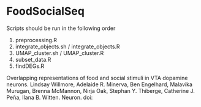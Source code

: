 # FoodSocialSeq 
  
Scripts should be run in the following order  
1) preprocessing.R  
2) integrate_objects.sh / integrate_objects.R  
3) UMAP_cluster.sh / UMAP_cluster.R  
4) subset_data.R  
5) findDEGs.R  

Overlapping representations of food and social stimuli in VTA dopamine neurons. Lindsay Willmore, Adelaide R. Minerva, Ben Engelhard, Malavika Murugan, Brenna McMannon, Nirja Oak, Stephan Y. Thiberge, Catherine J. Peña, Ilana B. Witten. Neuron. doi:  

 
